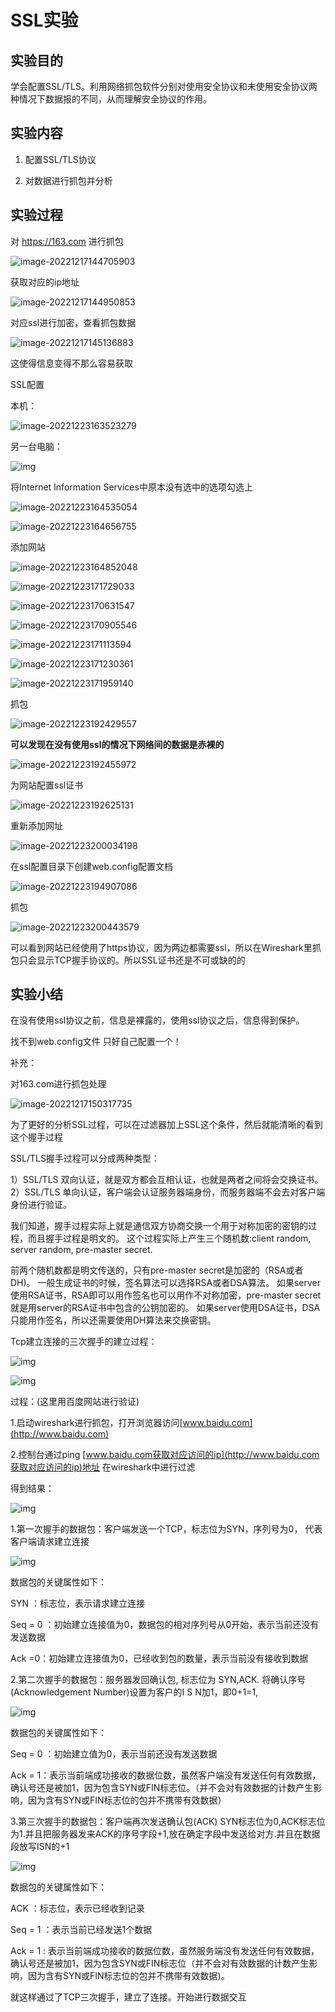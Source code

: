 # SSL实验

## 实验目的

学会配置SSL/TLS。利用网络抓包软件分别对使用安全协议和未使用安全协议两种情况下数据报的不同，从而理解安全协议的作用。



## 实验内容

1. 配置SSL/TLS协议

2. 对数据进行抓包并分析

   

## 实验过程

对 https://163.com 进行抓包

![image-20221217144705903](assets/image-20221217144705903.png)



获取对应的ip地址

 ![image-20221217144950853](assets/image-20221217144950853.png)



对应ssl进行加密，查看抓包数据

 ![image-20221217145136883](assets/image-20221217145136883.png)

这使得信息变得不那么容易获取

SSL配置

本机：

![image-20221223163523279](assets/image-20221223163523279.png)

另一台电脑：

![img](assets/L9FM%YYQ}FGNLK1[QFIILVY.JPG)



将Internet Information Services中原本没有选中的选项勾选上

![image-20221223164535054](assets/image-20221223164535054.png)

![image-20221223164656755](assets/image-20221223164656755.png)

添加网站

![image-20221223164852048](assets/image-20221223164852048.png)



![image-20221223171729033](assets/image-20221223171729033.png)



![image-20221223170631547](assets/image-20221223170631547.png)



![image-20221223170905546](assets/image-20221223170905546.png)

 

![image-20221223171113594](assets/image-20221223171113594.png)

![image-20221223171230361](assets/image-20221223171230361.png)



![image-20221223171959140](assets/image-20221223171959140.png)

抓包

![image-20221223192429557](assets/image-20221223192429557.png)

**可以发现在没有使用ssl的情况下网络间的数据是赤裸的**

![image-20221223192455972](assets/image-20221223192455972.png)



为网站配置ssl证书

![image-20221223192625131](assets/image-20221223192625131.png)



重新添加网址

![image-20221223200034198](assets/image-20221223200034198.png)



在ssl配置目录下创建web.config配置文档

![image-20221223194907086](assets/image-20221223194907086.png)



抓包

![image-20221223200443579](assets/image-20221223200443579.png)

可以看到网站已经使用了https协议，因为两边都需要ssl，所以在Wireshark里抓包只会显示TCP握手协议的。所以SSL证书还是不可或缺的的



## 实验小结

在没有使用ssl协议之前，信息是裸露的，使用ssl协议之后，信息得到保护。

找不到web.config文件 只好自己配置一个！



补充：

对163.com进行抓包处理

 ![image-20221217150317735](assets/image-20221217150317735.png)

为了更好的分析SSL过程，可以在过滤器加上SSL这个条件，然后就能清晰的看到这个握手过程



SSL/TLS握手过程可以分成两种类型：

1）SSL/TLS 双向认证，就是双方都会互相认证，也就是两者之间将会交换证书。
2）SSL/TLS 单向认证，客户端会认证服务器端身份，而服务器端不会去对客户端身份进行验证。

我们知道，握手过程实际上就是通信双方协商交换一个用于对称加密的密钥的过程，而且握手过程是明文的。
这个过程实际上产生三个随机数:client random, server random, pre-master secret.

前两个随机数都是明文传送的，只有pre-master secret是加密的（RSA或者DH)。
一般生成证书的时候，签名算法可以选择RSA或者DSA算法。
如果server使用RSA证书，RSA即可以用作签名也可以用作不对称加密，pre-master secret就是用server的RSA证书中包含的公钥加密的。
如果server使用DSA证书，DSA只能用作签名，所以还需要使用DH算法来交换密钥。

Tcp建立连接的三次握手的建立过程：

![img](assets/clip_image002.jpg)

![img](assets/clip_image004.jpg)

过程：(这里用百度网站进行验证)

1.启动wireshark进行抓包，打开浏览器访问[www.baidu.com](http://www.baidu.com)

2.控制台通过ping [www.baidu.com获取对应访问的ip](http://www.baidu.com获取对应访问的ip)地址 在wireshark中进行过滤

得到结果：

![img](assets/clip_image006.jpg)

 

1.第一次握手的数据包：客户端发送一个TCP，标志位为SYN，序列号为0， 代表客户端请求建立连接

![img](assets/clip_image008.jpg)

数据包的关键属性如下：

SYN ：标志位，表示请求建立连接

Seq = 0 ：初始建立连接值为0，数据包的相对序列号从0开始，表示当前还没有发送数据

Ack =0：初始建立连接值为0，已经收到包的数量，表示当前没有接收到数据

 

2.第二次握手的数据包：服务器发回确认包, 标志位为 SYN,ACK. 将确认序号(Acknowledgement Number)设置为客户的I S N加1，即0+1=1,

![img](assets/clip_image010.jpg)

数据包的关键属性如下：

 

Seq = 0 ：初始建立值为0，表示当前还没有发送数据

 

Ack = 1：表示当前端成功接收的数据位数，虽然客户端没有发送任何有效数据，确认号还是被加1，因为包含SYN或FIN标志位。（并不会对有效数据的计数产生影响，因为含有SYN或FIN标志位的包并不携带有效数据）

 

3.第三次握手的数据包：客户端再次发送确认包(ACK) SYN标志位为0,ACK标志位为1.并且把服务器发来ACK的序号字段+1,放在确定字段中发送给对方.并且在数据段放写ISN的+1

 

![img](assets/clip_image012.jpg)

数据包的关键属性如下：

ACK ：标志位，表示已经收到记录

Seq = 1 ：表示当前已经发送1个数据

Ack = 1 : 表示当前端成功接收的数据位数，虽然服务端没有发送任何有效数据，确认号还是被加1，因为包含SYN或FIN标志位（并不会对有效数据的计数产生影响，因为含有SYN或FIN标志位的包并不携带有效数据)。

 

就这样通过了TCP三次握手，建立了连接。开始进行数据交互